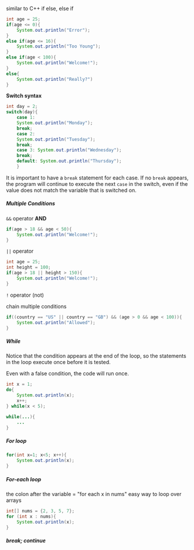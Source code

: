 similar to C++
if else, else if
```java
int age = 25;
if(age <= 0){
	System.out.println("Error");
}
else if(age <= 16){
	System.out.println("Too Young");
}
else if(age < 100){
	System.out.println("Welcome!");
}
else{
	System.out.println("Really?")
}
```

**Switch syntax**
```java
int day = 2; 
switch(day){
	case 1: 
	System.out.println("Monday"); 
	break; 
	case 2: 
	System.out.println("Tuesday"); 
	break; 
	case 3: System.out.println("Wednesday"); 
	break; 
	default: System.out.println("Thursday");
	}
```
It is important to have a `break` statement for each case.
If no `break` appears, the program will continue to execute the next `case` in the switch, even if the value does not match the variable that is switched on.

##### Multiple Conditions
`&&` operator **AND**
```java
if(age > 18 && age < 50){
	System.out.println("Welcome!");
}
```
`||` operator 
```java
int age = 25;
int height = 100;
if(age > 18 || height > 150){
	System.out.println("Welcome!");
}
```
`!` operator (not)

chain multiple conditions
```java
if((country == "US" || country == "GB") && (age > 0 && age < 100)){
	System.out.println("Allowed");
}
```

##### While
Notice that the condition appears at the end of the loop, so the statements in the loop execute once before it is tested.

Even with a false condition, the code will run once.
```java
int x = 1;
do{
	System.out.println(x);
	x++;
} while(x < 5);
```
```java
while(...){
	...
}
```

##### For loop
```java
for(int x=1; x<5; x++){
	System.out.println(x);
}
```
##### For-each loop
the colon after the variable = "for each x in nums"
easy way to loop over arrays
```java
int[] nums = {2, 3, 5, 7};
for (int x : nums){
	System.out.println(x);
}
```


##### break; continue
